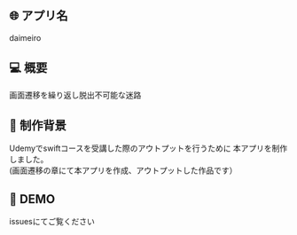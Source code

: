 ## :globe_with_meridians: アプリ名
daimeiro

## :computer: 概要
画面遷移を繰り返し脱出不可能な迷路

## :speech_balloon: 制作背景
Udemyでswiftコースを受講した際のアウトプットを行うために
本アプリを制作しました。  
(画面遷移の章にて本アプリを作成、アウトプットした作品です）

## :eyes: DEMO
issuesにてご覧ください
